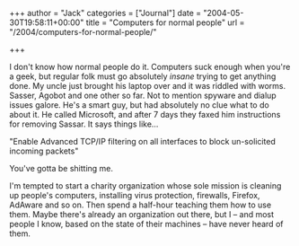 +++
author = "Jack"
categories = ["Journal"]
date = "2004-05-30T19:58:11+00:00"
title = "Computers for normal people"
url = "/2004/computers-for-normal-people/"

+++

I don't know how normal people do it. Computers suck enough when you're a geek, but regular folk must go absolutely _insane_ trying to get anything done. My uncle just brought his laptop over and it was riddled with worms. Sasser, Agobot and one other so far. Not to mention spyware and dialup issues galore. He's a smart guy, but had absolutely no clue what to do about it. He called Microsoft, and after 7 days they faxed him instructions for removing Sassar. It says things like&#8230;

"Enable Advanced TCP/IP filtering on all interfaces to block un-solicited incoming packets"

You've gotta be shitting me.

I'm tempted to start a charity organization whose sole mission is cleaning up people's computers, installing virus protection, firewalls, Firefox, AdAware and so on. Then spend a half-hour teaching them how to use them. Maybe there's already an organization out there, but I &#8211; and most people I know, based on the state of their machines &#8211; have never heard of them.